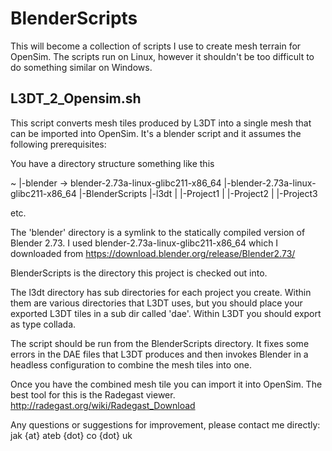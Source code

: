 BlenderScripts
==============

This will become a collection of scripts I use to create mesh terrain for OpenSim.
The scripts run on Linux, however it shouldn't be too difficult to do something similar on Windows.


L3DT_2_Opensim.sh
-----------------

This script converts mesh tiles produced by L3DT into a single mesh that can be imported into OpenSim.
It's a blender script and it assumes the following prerequisites:

You have a directory structure something like this


~
|-blender -> blender-2.73a-linux-glibc211-x86_64
|-blender-2.73a-linux-glibc211-x86_64
|-BlenderScripts
|-l3dt
|  |-Project1
|  |-Project2
|  |-Project3


etc.

The 'blender' directory is a symlink to the statically compiled version of Blender 2.73. 
I used blender-2.73a-linux-glibc211-x86_64 which I downloaded from https://download.blender.org/release/Blender2.73/

BlenderScripts is the directory this project is checked out into.

The l3dt directory has sub directories for each project you create. Within them are various directories that L3DT uses, but you
should place your exported L3DT tiles in a sub dir called 'dae'. Within L3DT you should export as type collada.

The script should be run from the BlenderScripts directory. It fixes some errors in the DAE files that L3DT produces and then invokes
Blender in a headless configuration to combine the mesh tiles into one.

Once you have the combined mesh tile you can import it into OpenSim. The best tool for this is the Radegast viewer.
http://radegast.org/wiki/Radegast_Download

Any questions or suggestions for improvement, please contact me directly: jak {at} ateb {dot} co {dot} uk



